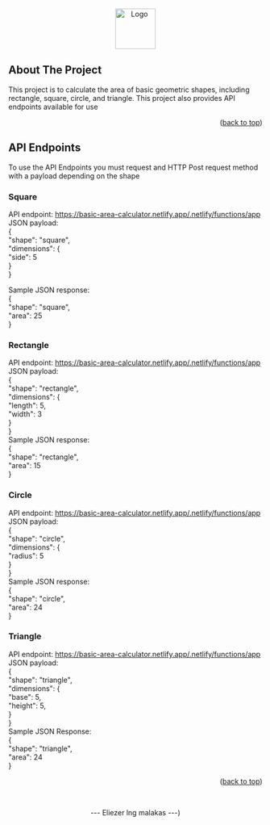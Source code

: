 <!-- Improved compatibility of back to top link: See: https://github.com/Diel09/Area-Calculator -->
<a name="readme-top"></a>

<!-- How to use the API -->

<!-- PROJECT LOGO -->
<br />
<div align="center">
  <a href="https://github.com/Diel09/Area-Calculator">
    <img src="images/logo.png" alt="Logo" width="80" height="80">
  </a>
</div>

<!-- ABOUT THE PROJECT -->
## About The Project

This project is to calculate the area of basic geometric shapes, including rectangle, square, circle, and triangle. This project also provides API endpoints available for use

<p align="right">(<a href="#readme-top">back to top</a>)</p>

<!-- API Endpoints -->
## API Endpoints

To use the API Endpoints you must request and HTTP Post request method with a payload depending on the shape
### Square

API endpoint: https://basic-area-calculator.netlify.app/.netlify/functions/app <br />
JSON payload: <br />
{ <br />
  "shape": "square", <br /> 
  "dimensions": { <br />
    "side": 5 <br />
  } <br />
} <br />

Sample JSON response: <br />
{ <br />
  "shape": "square", <br />
  "area": 25 <br />
} <br />

### Rectangle

API endpoint: https://basic-area-calculator.netlify.app/.netlify/functions/app <br />
JSON payload: <br />
{ <br />
  "shape": "rectangle", <br />
  "dimensions": { <br />
    "length": 5, <br />
    "width": 3 <br />
  } <br />
} <br /> 
Sample JSON response:  <br />
{ <br />
  "shape": "rectangle", <br />
  "area": 15 <br />
} <br />

### Circle

API endpoint: https://basic-area-calculator.netlify.app/.netlify/functions/app
JSON payload:  <br />
{ <br />
  "shape": "circle", <br />
  "dimensions": { <br /> 
    "radius": 5 <br />
  } <br />
} <br />
Sample JSON response: <br />
{ <br />
  "shape": "circle", <br />
  "area": 24 <br />
} <br />

### Triangle

API endpoint: https://basic-area-calculator.netlify.app/.netlify/functions/app
JSON payload:  <br />
{ <br />
  "shape": "triangle", <br />
  "dimensions": { <br />
    "base": 5, <br />
    "height": 5, <br />
  } <br />
} <br />
Sample JSON Response: <br />
{ <br />
  "shape": "triangle", <br />
  "area": 24 <br />
} <br />


<p align="right">(<a href="#readme-top">back to top</a>)</p> <br />
<p align="center">--- Eliezer lng malakas ---</a>)</p>
